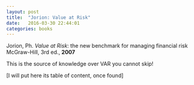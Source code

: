 ```yaml
---
layout: post
title:  "Jorion: Value at Risk"
date:   2016-03-30 22:44:01
categories: books
---
```


Jorion, Ph.
<em>Value at Risk</em>: the new benchmark for managing financial risk
McGraw-Hill, 3rd ed., <strong>2007</strong>

This is the source of knowledge over VAR you cannot skip!

[I will put here its table of content, once found]

